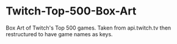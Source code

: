 # Twitch-Top-500-Box-Art
Box Art of Twitch's Top 500 games. Taken from api.twitch.tv then restructured to have game names as keys.
